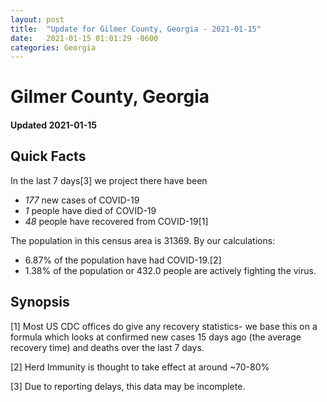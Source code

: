 ```yaml
---
layout: post
title:  "Update for Gilmer County, Georgia - 2021-01-15"
date:   2021-01-15 01:01:29 -0600
categories: Georgia
---
```


# Gilmer County, Georgia
#### Updated 2021-01-15

## Quick Facts

In the last 7 days[3] we project there have been
- *177* new cases of COVID-19
- *1* people have died of COVID-19
- *48* people have recovered from COVID-19[1]

The population in this census area is 31369. By our calculations:
- 6.87% of the population have had COVID-19.[2]
- 1.38% of the population or 432.0 people are actively fighting the virus.

## Synopsis




[1] Most US CDC offices do give any recovery statistics- we base this on a formula which looks at confirmed new cases
15 days ago (the average recovery time) and deaths over the last 7 days.

[2] Herd Immunity is thought to take effect at around ~70-80%

[3] Due to reporting delays, this data may be incomplete.
 
    